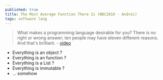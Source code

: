 ```yaml
---
published: true
title: The Most Average Function There Is (NDC2019 - Andrei)
tags: software lang
---
```

> What makes a programming language desirable for you? There is no right or wrong answer; ten people may have eleven different reasons. And that's brilliant. - [video](https://www.youtube.com/watch?v=9zpHdh70Xdk)
- Everything is an object ?
- Everything is an function ?
- Everything is a List ?
- Everything is immutable ?
- ... somehow